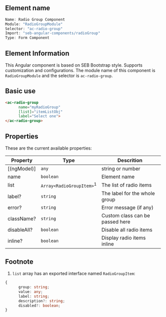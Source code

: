 ## Element name
```javascript
Name: Radio Group Component
Module: "RadioGroupModule"
Selector: "ac-radio-group"
Import: "seb-angular-components/radioGroup"
Type: Form Component
```

## Element Information 
This Angular component is based on SEB Bootstrap style. Supports customization and configurations. The module name of this component is `RadioGroupModule` and the selector is `ac-radio-group`.

## Basic use
```html
<ac-radio-group
      name="myRadioGroup"
      [list]="itemListObj"
      label="Select one">
</ac-radio-group>      
```

## Properties
These are the current available properties:

| Property    | Type                                | Descrition                      |
| ----------- | ----------------------------------- | ------------------------------- |
| [(ngModel)] | `any`                               | string or number                |
| name        | `boolean`                           | Element name                    |
| list        | `Array<RadioGroupItem>`<sup>1</sup> | The list of radio items         |
| label?      | `string`                            | The label for the whole group   |
| error?      | `string`                            | Error message (if any)          |
| className?  | `string`                            | Custom class can be passed here |
| disableAll? | `boolean`                           | Disable all radio items         |
| inline?     | `boolean`                           | Display radio items inline      |

## Footnote
1. `list` array has an exported interface named `RadioGroupItem`:
```typescript
{
      group: string;
      value: any;
      label: string;
      description?: string;
      disabled?: boolean;
}
```